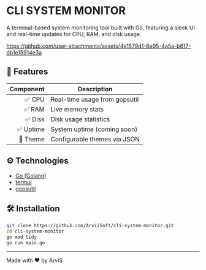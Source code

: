 # CLI SYSTEM MONITOR

A terminal-based system monitoring tool built with Go, featuring a sleek UI and real-time updates for CPU, RAM, and disk usage.


https://github.com/user-attachments/assets/4e1579d1-8e95-4a5a-b617-db1e15914e3a



## 🧠 Features

| Component | Description                         |
|----------:|-------------------------------------|
| ✅ CPU    | Real-time usage from gopsutil       |
| ✅ RAM    | Live memory stats                   |
| ✅ Disk   | Disk usage statistics               |
| ✅ Uptime | System uptime (coming soon)         |
| 🎨 Theme  | Configurable themes via JSON        |

## ⚙️ Technologies

- [Go (Golang)](https://golang.org)
- [termui](https://github.com/gizak/termui) 
- [gopsutil](https://github.com/shirou/gopsutil) 

## 🛠 Installation

```bash
git clone https://github.com/ArviiSoft/cli-system-monitor.git
cd cli-system-monitor
go mod tidy
go run main.go
```

---

Made with ❤️ by ArviS
